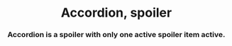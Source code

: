 <h1 align="center">Accordion, spoiler</h1>
<h3 align="center">Accordion is a spoiler with only one active spoiler item active.</h3>














